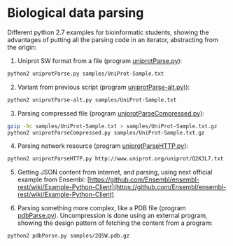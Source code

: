 # Biological data parsing

Different python 2.7 examples for bioinformatic students, showing the advantages of putting all the parsing code in an iterator, abstracting from the origin:

1. Uniprot SW format from a file (program [uniprotParse.py](uniprotParse.py)):

```bash
python2 uniprotParse.py samples/UniProt-Sample.txt
```

2. Variant from previous script (program [uniprotParse-alt.py](uniprotParse-alt.py))):

```bash
python2 uniprotParse-alt.py samples/UniProt-Sample.txt
```

3. Parsing compressed file (program [uniprotParseCompressed.py](uniprotParseCompressed.py)):

```bash
gzip -9c samples/UniProt-Sample.txt > samples/UniProt-Sample.txt.gz
python2 uniprotParseCompressed.py samples/UniProt-Sample.txt.gz
```

4. Parsing network resource (program [uniprotParseHTTP.py](uniprotParseHTTP.py)):

```bash
python2 uniprotParseHTTP.py http://www.uniprot.org/uniprot/Q2K3L7.txt
```

5. Getting JSON content from internet, and parsing, using next official example from Ensembl: [https://github.com/Ensembl/ensembl-rest/wiki/Example-Python-Client](https://github.com/Ensembl/ensembl-rest/wiki/Example-Python-Client)

6. Parsing something more complex, like a PDB file (program [pdbParse.py](pdbParse.py)). Uncompression is done using an external program, showing the design pattern of fetching the content from a program:

```bash
python2 pdbParse.py samples/2Q5W.pdb.gz
```
